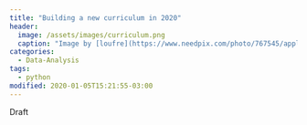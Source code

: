 ```yaml
---
title: "Building a new curriculum in 2020"
header:
  image: /assets/images/curriculum.png
  caption: "Image by [loufre](https://www.needpix.com/photo/767545/application-search-job-search-office-curriculum-vitae-job-job-placement-work-communication)"
categories:
  - Data-Analysis
tags:
  - python
modified: 2020-01-05T15:21:55-03:00
---
```


Draft
